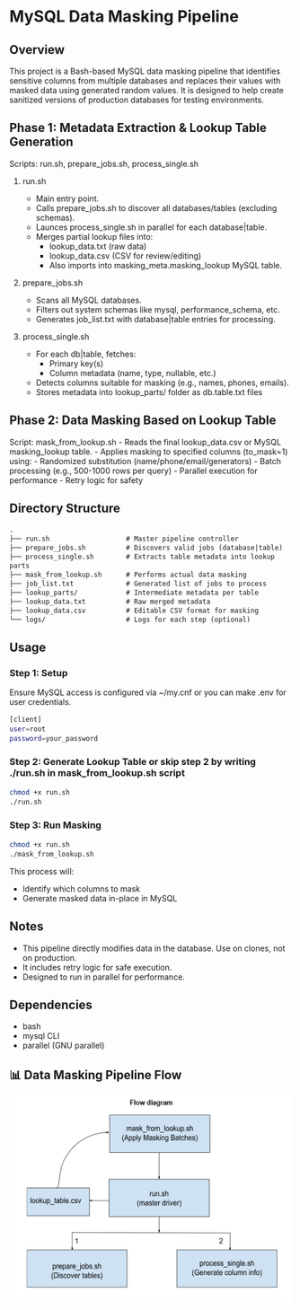 # MySQL Data Masking Pipeline
## Overview 
This project is a Bash-based MySQL data masking pipeline that identifies sensitive columns from multiple databases and replaces their values with masked data using generated random values. It is designed to help create sanitized versions of production databases for testing environments. 

## Phase 1: Metadata Extraction & Lookup Table Generation 
Scripts: run.sh, prepare_jobs.sh, process_single.sh

1. run.sh
    - Main entry point.
    - Calls prepare_jobs.sh to discover all databases/tables (excluding schemas).
    - Launces process_single.sh in parallel for each database|table.
    - Merges partial lookup files into:
        - lookup_data.txt (raw data)
        - lookup_data.csv (CSV for review/editing)
        - Also imports into masking_meta.masking_lookup MySQL table.
2. prepare_jobs.sh
    - Scans all MySQL databases.
    - Filters out system schemas like mysql, performance_schema, etc.
    - Generates job_list.txt with database|table entries for processing. 

3. process_single.sh
    - For each db|table, fetches:
        - Primary key(s)
        - Column metadata (name, type, nullable, etc.)
    - Detects columns suitable for masking (e.g., names, phones, emails).
    - Stores metadata into lookup_parts/ folder as db.table.txt files 

## Phase 2: Data Masking Based on Lookup Table 
Script: mask_from_lookup.sh
    - Reads the final lookup_data.csv or MySQL masking_lookup table.
    - Applies masking to specified columns (to_mask=1) using:
        - Randomized substitution (name/phone/email/generators)
        - Batch processing (e.g., 500-1000 rows per query)
        - Parallel execution for performance
        - Retry logic for safety

## Directory Structure
```
.
├── run.sh                   # Master pipeline controller 
├── prepare_jobs.sh          # Discovers valid jobs (database|table)  
├── process_single.sh        # Extracts table metadata into lookup parts  
├── mask_from_lookup.sh      # Performs actual data masking  
├── job_list.txt             # Generated list of jobs to process  
├── lookup_parts/            # Intermediate metadata per table  
├── lookup_data.txt          # Raw merged metadata  
├── lookup_data.csv          # Editable CSV format for masking  
└── logs/                    # Logs for each step (optional)  
```

## Usage 
### Step 1: Setup 
Ensure MySQL access is configured via ~/my.cnf or you can make .env for user credentials.
```bash 
[client]
user=root
password=your_password
```
### Step 2: Generate Lookup Table or skip step 2 by writing ./run.sh in mask_from_lookup.sh script 
```bash
chmod +x run.sh
./run.sh
```
### Step 3: Run Masking
```bash
chmod +x run.sh
./mask_from_lookup.sh 
```
This process will:
- Identify which columns to mask
- Generate masked data in-place in MySQL 

## Notes
- This pipeline directly modifies data in the database. Use on clones, not on production.
- It includes retry logic for safe execution.
- Designed to run in parallel for performance.

## Dependencies 
- bash 
- mysql CLI
- parallel (GNU parallel)

## 📊 Data Masking Pipeline Flow

![Pipeline Flow Diagram](assets/flow_diagram.PNG)  